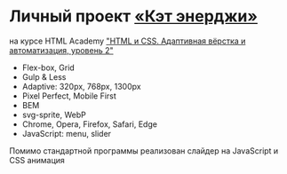 # Личный проект [«Кэт энерджи»](https://privetadel.github.io/CatEnergy/) 
на курсе HTML Academy ["HTML и CSS. Адаптивная вёрстка и автоматизация, уровень 2"](https://htmlacademy.ru/intensive/adaptive)

- Flex-box, Grid
- Gulp & Less
- Adaptive: 320px, 768px, 1300px
- Pixel Perfect, Mobile First
- BEM 
- svg-sprite, WebP
- Chrome, Opera, Firefox, Safari, Edge
- JavaScript: menu, slider

Помимо стандартной программы реализован слайдер на JavaScript и CSS анимация
